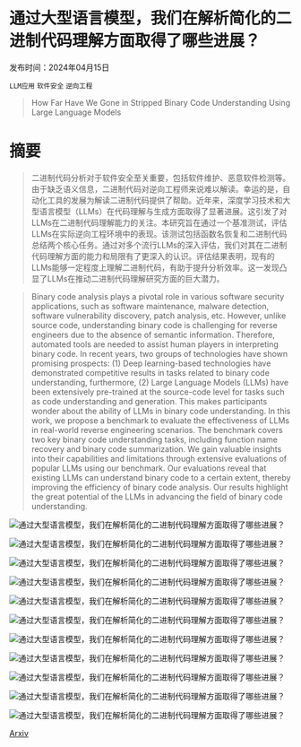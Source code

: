 # 通过大型语言模型，我们在解析简化的二进制代码理解方面取得了哪些进展？

发布时间：2024年04月15日

`LLM应用` `软件安全` `逆向工程`

> How Far Have We Gone in Stripped Binary Code Understanding Using Large Language Models

# 摘要

> 二进制代码分析对于软件安全至关重要，包括软件维护、恶意软件检测等。由于缺乏语义信息，二进制代码对逆向工程师来说难以解读。幸运的是，自动化工具的发展为解读二进制代码提供了帮助。近年来，深度学习技术和大型语言模型（LLMs）在代码理解与生成方面取得了显著进展。这引发了对LLMs在二进制代码理解能力的关注。本研究旨在通过一个基准测试，评估LLMs在实际逆向工程环境中的表现。该测试包括函数名恢复和二进制代码总结两个核心任务。通过对多个流行LLMs的深入评估，我们对其在二进制代码理解方面的能力和局限有了更深入的认识。评估结果表明，现有的LLMs能够一定程度上理解二进制代码，有助于提升分析效率。这一发现凸显了LLMs在推动二进制代码理解研究方面的巨大潜力。

> Binary code analysis plays a pivotal role in various software security applications, such as software maintenance, malware detection, software vulnerability discovery, patch analysis, etc. However, unlike source code, understanding binary code is challenging for reverse engineers due to the absence of semantic information. Therefore, automated tools are needed to assist human players in interpreting binary code. In recent years, two groups of technologies have shown promising prospects: (1) Deep learning-based technologies have demonstrated competitive results in tasks related to binary code understanding, furthermore, (2) Large Language Models (LLMs) have been extensively pre-trained at the source-code level for tasks such as code understanding and generation. This makes participants wonder about the ability of LLMs in binary code understanding.
  In this work, we propose a benchmark to evaluate the effectiveness of LLMs in real-world reverse engineering scenarios. The benchmark covers two key binary code understanding tasks, including function name recovery and binary code summarization. We gain valuable insights into their capabilities and limitations through extensive evaluations of popular LLMs using our benchmark. Our evaluations reveal that existing LLMs can understand binary code to a certain extent, thereby improving the efficiency of binary code analysis. Our results highlight the great potential of the LLMs in advancing the field of binary code understanding.

![通过大型语言模型，我们在解析简化的二进制代码理解方面取得了哪些进展？](../../../paper_images/2404.09836/x1.png)

![通过大型语言模型，我们在解析简化的二进制代码理解方面取得了哪些进展？](../../../paper_images/2404.09836/x2.png)

![通过大型语言模型，我们在解析简化的二进制代码理解方面取得了哪些进展？](../../../paper_images/2404.09836/x3.png)

![通过大型语言模型，我们在解析简化的二进制代码理解方面取得了哪些进展？](../../../paper_images/2404.09836/x4.png)

![通过大型语言模型，我们在解析简化的二进制代码理解方面取得了哪些进展？](../../../paper_images/2404.09836/x5.png)

![通过大型语言模型，我们在解析简化的二进制代码理解方面取得了哪些进展？](../../../paper_images/2404.09836/x6.png)

![通过大型语言模型，我们在解析简化的二进制代码理解方面取得了哪些进展？](../../../paper_images/2404.09836/x7.png)

![通过大型语言模型，我们在解析简化的二进制代码理解方面取得了哪些进展？](../../../paper_images/2404.09836/x8.png)

![通过大型语言模型，我们在解析简化的二进制代码理解方面取得了哪些进展？](../../../paper_images/2404.09836/x9.png)

![通过大型语言模型，我们在解析简化的二进制代码理解方面取得了哪些进展？](../../../paper_images/2404.09836/x10.png)

![通过大型语言模型，我们在解析简化的二进制代码理解方面取得了哪些进展？](../../../paper_images/2404.09836/x11.png)

[Arxiv](https://arxiv.org/abs/2404.09836)